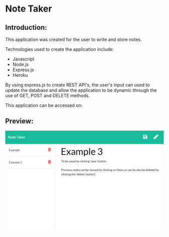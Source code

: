 # Note Taker

## Introduction:

This application was created for the user to write and store notes. 

Technologies used to create the application include: 
 * Javascript
 * Node.js
 * Express.js
 * Heroku

 By using express.js to create REST API's, the user's input can used to update the database and allow the application to be dynamic through the use of GET, POST and DELETE methods.

 This application can be accessed on: 

 ## Preview: 

 ![sample](/assets/README-preview.PNG)